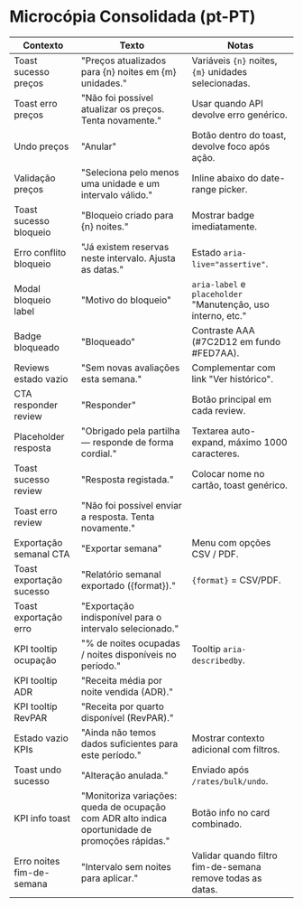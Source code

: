 # Microcópia Consolidada (pt-PT)

| Contexto | Texto | Notas |
| --- | --- | --- |
| Toast sucesso preços | "Preços atualizados para {n} noites em {m} unidades." | Variáveis `{n}` noites, `{m}` unidades selecionadas. |
| Toast erro preços | "Não foi possível atualizar os preços. Tenta novamente." | Usar quando API devolve erro genérico. |
| Undo preços | "Anular" | Botão dentro do toast, devolve foco após ação. |
| Validação preços | "Seleciona pelo menos uma unidade e um intervalo válido." | Inline abaixo do date-range picker. |
| Toast sucesso bloqueio | "Bloqueio criado para {n} noites." | Mostrar badge imediatamente. |
| Erro conflito bloqueio | "Já existem reservas neste intervalo. Ajusta as datas." | Estado `aria-live="assertive"`. |
| Modal bloqueio label | "Motivo do bloqueio" | `aria-label` e `placeholder` "Manutenção, uso interno, etc." |
| Badge bloqueado | "Bloqueado" | Contraste AAA (#7C2D12 em fundo #FED7AA). |
| Reviews estado vazio | "Sem novas avaliações esta semana." | Complementar com link "Ver histórico". |
| CTA responder review | "Responder" | Botão principal em cada review. |
| Placeholder resposta | "Obrigado pela partilha — responde de forma cordial." | Textarea auto-expand, máximo 1000 caracteres. |
| Toast sucesso review | "Resposta registada." | Colocar nome no cartão, toast genérico. |
| Toast erro review | "Não foi possível enviar a resposta. Tenta novamente." | |
| Exportação semanal CTA | "Exportar semana" | Menu com opções CSV / PDF. |
| Toast exportação sucesso | "Relatório semanal exportado ({format})." | `{format}` = CSV/PDF. |
| Toast exportação erro | "Exportação indisponível para o intervalo selecionado." | |
| KPI tooltip ocupação | "% de noites ocupadas / noites disponíveis no período." | Tooltip `aria-describedby`. |
| KPI tooltip ADR | "Receita média por noite vendida (ADR)." | |
| KPI tooltip RevPAR | "Receita por quarto disponível (RevPAR)." | |
| Estado vazio KPIs | "Ainda não temos dados suficientes para este período." | Mostrar contexto adicional com filtros. |
| Toast undo sucesso | "Alteração anulada." | Enviado após `/rates/bulk/undo`. |
| KPI info toast | "Monitoriza variações: queda de ocupação com ADR alto indica oportunidade de promoções rápidas." | Botão info no card combinado. |
| Erro noites fim-de-semana | "Intervalo sem noites para aplicar." | Validar quando filtro fim-de-semana remove todas as datas. |
